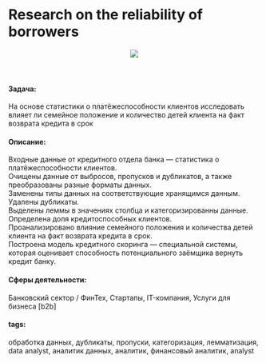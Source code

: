 # Research on the reliability of borrowers

<center><img src="https://assets.website-files.com/5cfdaa5d690807795026e9f3/5f0ec0759b6fa439eb7f40d4_y69TbP8VrJr8z12jaCnbrN_2PvEqp7Xl3cfRNqZaYDULUg7NHOHVOgumjSpzUSoIXmUcqXQszMqBo_iDMQDp-yjFCLos916GQKRfwAMyW17YpQ06FZ3rQdnjYIg_Z_zDrJtTFU4E.png"></center>
<br><br>

#### Задача: 
На основе статистики о платёжеспособности клиентов исследовать влияет ли семейное положение и количество детей клиента на факт возврата кредита в срок

#### Описание:
Входные данные от кредитного отдела банка  — статистика о платёжеспособности клиентов. <br>
Очищены данные от выбросов, пропусков и дубликатов, а также преобразованы разные форматы данных. <br>
Заменены типы данных на соответствующие хранящимся данным. Удалены дубликаты. <br>
Выделены леммы в значениях столбца и категоризированны данные. Определена доля кредитоспособных клиентов. <br>
Проанализировано влияние семейного положения и количества детей клиента на факт возврата кредита в срок. <br>
Построена модель кредитного скоринга — специальной системы, которая оценивает способность потенциального заёмщика вернуть кредит банку.

#### Сферы деятельности: 
Банковский сектор / ФинТех, Стартапы, IT-компания, Услуги для бизнеса [b2b] 

#### tags:
обработка данных, дубликаты, пропуски, категоризация, лемматизация, data analyst, аналитик данных, аналитик, финансовый аналитик, analyst
